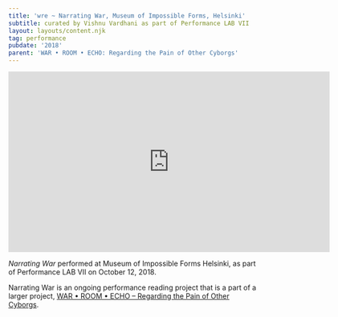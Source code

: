 ```yaml
---
title: 'wre ~ Narrating War, Museum of Impossible Forms, Helsinki'
subtitle: curated by Vishnu Vardhani as part of Performance LAB VII
layout: layouts/content.njk
tag: performance
pubdate: '2018'
parent: 'WAR • ROOM • ECHO: Regarding the Pain of Other Cyborgs'
---
```

<iframe src="https://player.vimeo.com/video/297712769" width="640" height="360" frameborder="0" webkitallowfullscreen mozallowfullscreen allowfullscreen></iframe>

_Narrating War_ performed at Museum of Impossible Forms Helsinki, as part of Performance LAB VII on October 12, 2018.

Narrating War is an ongoing performance reading project that is a part of a larger project, [WAR • ROOM • ECHO – Regarding the Pain of Other Cyborgs](https://aliakbarmehta.com/projects/war-room-echo.html).
